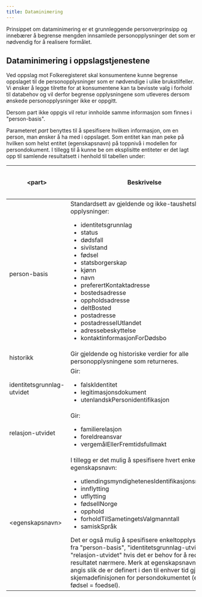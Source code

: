 ```yaml
---
title: Dataminimering
---
```


Prinsippet om dataminimering er et grunnleggende personverprinsipp og innebærer å begrense mengden innsamlede personopplysninger det som er nødvendig for å realisere formålet.

## Dataminimering i oppslagstjenestene
Ved oppslag mot Folkeregisteret skal konsumentene kunne begrense oppslaget til de personopplysninger som er nødvendige i ulike brukstilfeller. Vi ønsker å legge tilrette for at konsumentene kan ta bevisste valg i forhold til databehov og vil derfor begrense opplysningene som utleveres dersom ønskede personopplysninger ikke er oppgitt.

Dersom part ikke oppgis vil retur innholde samme informasjon som finnes i "person-basis".

Parameteret *part* benyttes til å spesifisere hvilken informasjon, om en person, man ønsker å ha med i oppslaget. Som entitet kan man peke på hvilken som helst entitet (egenskapsnavn) på toppnivå i modellen for persondokument. I tillegg til å kunne be om eksplisitte entiteter er det lagt opp til samlende resultatsett i henhold til tabellen under:

| <part\> | Beskrivelse | RP Offentlig med hjemmel | RP Finans og begrenset | Offentlig uten hjemmel / Presse / Privat |
|---------|------------|--------------------------|------------------------|------------------------------------------|
| person-basis | Standardsett av gjeldende og ikke-taushetsbelagte opplysninger: <ul><li>identitetsgrunnlag</li><li>status</li><li>dødsfall</li><li>sivilstand</li><li>fødsel</li><li>statsborgerskap</li><li>kjønn</li><li>navn</li><li>preferertKontaktadresse</li><li>bostedsadresse</li><li>oppholdsadresse</li><li>deltBosted</li><li>postadresse</li><li>postadresseIUtlandet</li><li>adressebeskyttelse</li><li>kontaktinformasjonForDødsbo</li></ul> | Ja | Ja, men uten opplysninger om kontaktopplysninger før dødsbo. | Ja, men uten opplysninger om kontaktopplysninger før dødsbo |
| historikk | Gir gjeldende og historiske verdier for alle personopplysningene som returneres. | Ja | Ja, for navn og adresser | Ja, for navn og adresser |
| identitetsgrunnlag-utvidet | Gir: <ul><li>falskIdentitet</li><li>legitimasjonsdokument</li><li>utenlandskPersonidentifikasjon</ul></li> | Ja | Nei | Nei |
| relasjon-utvidet | Gir: <ul><li>familierelasjon</li><li>foreldreansvar</li><li>vergemålEllerFremtidsfullmakt</ul></li> | Ja | Ja | Nei |
| <egenskapsnavn\> | I tillegg er det mulig å spesifisere hvert enkelt egenskapsnavn: <ul><li>utlendingsmyndighetenesIdentifikasjonsnummer</li><li>innflytting</li><li>utflytting</li><li>fødselINorge</li><li>opphold</li><li>forholdTilSametingetsValgmanntall</li><li>samiskSpråk</ul></li> Det er også mulig å spesifisere enkeltopplysningene fra "person-basis", "identitetsgrunnlag-utvidet" og "relasjon-utvidet" hvis det er behov for å redusere resultatet nærmere. Merk at egenskapsnavnene må angis slik de er definert i den til enhver tid gjeldende skjemadefinisjonen for persondokumentet (eks: fødsel = foedsel). | Ja | Ja, men avhengig av at opplysningen er tilgjengelig i rettighetspakken. | Ja, men avhengig av at opplysningen er tilgjengelig i rettighetspakken. |

